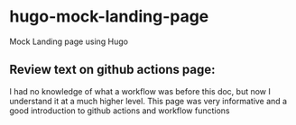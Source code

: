 # hugo-mock-landing-page
Mock Landing page using Hugo

## Review text on github actions page:
I had no knowledge of what a workflow was before this doc, but now I understand it at a much higher level. This page was very informative and a good introduction to github actions and workflow functions
